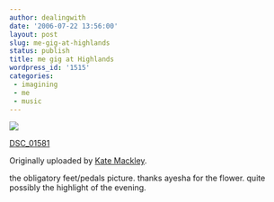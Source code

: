 ```yaml
---
author: dealingwith
date: '2006-07-22 13:56:00'
layout: post
slug: me-gig-at-highlands
status: publish
title: me gig at Highlands
wordpress_id: '1515'
categories:
 - imagining
 - me
 - music
---
```


[![][1]][2]

[DSC_01581][3]

Originally uploaded by [Kate Mackley][4].

the obligatory feet/pedals picture. thanks ayesha for the flower. quite
possibly the highlight of the evening.

   [1]: http://static.flickr.com/73/195531520_715b48bd20_m.jpg

   [2]: http://www.flickr.com/photos/katemackley/195531520/ (photo sharing)

   [3]: http://www.flickr.com/photos/katemackley/195531520/

   [4]: http://www.flickr.com/people/katemackley/

